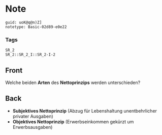 # Note
```
guid: uoK@q@n)Z]
notetype: Basic-02d89-e0e22
```

### Tags
```
SR_2
SR_2::SR_2_I::SR_2-I-2
```

## Front
Welche beiden <b>Arten</b> des <b>Nettoprinzips</b> werden
unterschieden?

## Back
<ul>
  <li><b>Subjektives Nettoprinzip</b> (Abzug für Lebenshaltung
  unentbehrlicher privater Ausgaben)
  <li><b>Objektives Nettoprinzip</b> (Erwerbseinkommen gekürzt um
  Erwerbsausgaben)
</ul>

